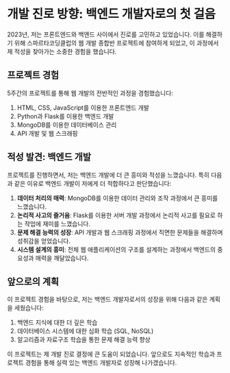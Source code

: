 # 개발 진로 방향: 백엔드 개발자로의 첫 걸음

2023년, 저는 프론트엔드와 백엔드 사이에서 진로를 고민하고 있었습니다. 이를 해결하기 위해 스파르타코딩클럽의 웹 개발 종합반 프로젝트에 참여하게 되었고, 이 과정에서 제 적성을 찾아가는 소중한 경험을 했습니다.

## 프로젝트 경험

5주간의 프로젝트를 통해 웹 개발의 전반적인 과정을 경험했습니다:

1. HTML, CSS, JavaScript를 이용한 프론트엔드 개발
2. Python과 Flask를 이용한 백엔드 개발
3. MongoDB를 이용한 데이터베이스 관리
4. API 개발 및 웹 스크래핑

## 적성 발견: 백엔드 개발

프로젝트를 진행하면서, 저는 백엔드 개발에 더 큰 흥미와 적성을 느꼈습니다. 특히 다음과 같은 이유로 백엔드 개발이 저에게 더 적합하다고 판단했습니다:

1. **데이터 처리의 매력**: MongoDB를 이용한 데이터 관리와 조작 과정에서 큰 흥미를 느꼈습니다.
2. **논리적 사고의 즐거움**: Flask를 이용한 서버 개발 과정에서 논리적 사고를 필요로 하는 작업에 재미를 느꼈습니다.
3. **문제 해결 능력의 성장**: API 개발과 웹 스크래핑 과정에서 직면한 문제들을 해결하며 성취감을 얻었습니다.
4. **시스템 설계의 흥미**: 전체 웹 애플리케이션의 구조를 설계하는 과정에서 백엔드의 중요성과 매력을 깨달았습니다.

## 앞으로의 계획

이 프로젝트 경험을 바탕으로, 저는 백엔드 개발자로서의 성장을 위해 다음과 같은 계획을 세웠습니다:

1. 백엔드 지식에 대한 더 깊은 학습
2. 데이터베이스 시스템에 대한 심화 학습 (SQL, NoSQL)
3. 알고리즘과 자료구조 학습을 통한 문제 해결 능력 향상

이 프로젝트는 제 개발 진로 결정에 큰 도움이 되었습니다. 앞으로도 지속적인 학습과 프로젝트 경험을 통해 실력 있는 백엔드 개발자로 성장해 나가겠습니다.

